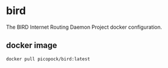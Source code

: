 # bird
The BIRD Internet Routing Daemon Project docker configuration.

## docker image

```sh
docker pull picopock/bird:latest
```